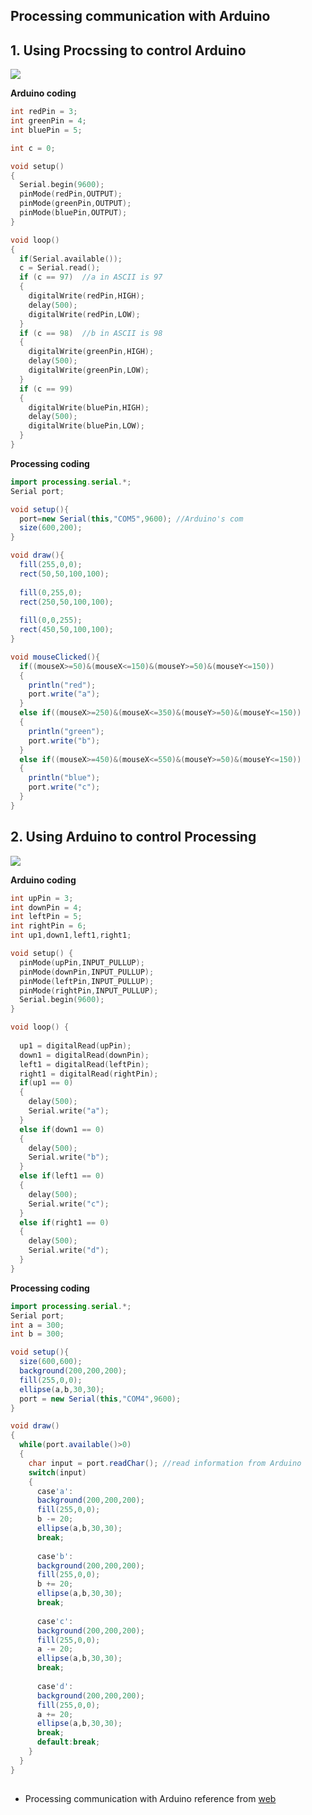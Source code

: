 ## Processing communication with Arduino
## 1. Using Procssing  to control Arduino
![](https://gitlab.com/picbed/bed/uploads/a5a0f850c9da291e0183bc4212d13edc/atp2.png)

**Arduino coding**
```C
int redPin = 3;
int greenPin = 4;
int bluePin = 5;

int c = 0;

void setup()
{
  Serial.begin(9600);  
  pinMode(redPin,OUTPUT);
  pinMode(greenPin,OUTPUT);
  pinMode(bluePin,OUTPUT);
}

void loop()
{
  if(Serial.available());
  c = Serial.read();
  if (c == 97)  //a in ASCII is 97
  {
    digitalWrite(redPin,HIGH);   
    delay(500);
    digitalWrite(redPin,LOW); 
  }
  if (c == 98)  //b in ASCII is 98
  {
    digitalWrite(greenPin,HIGH);   
    delay(500);
    digitalWrite(greenPin,LOW);    
  }
  if (c == 99)  
  {
    digitalWrite(bluePin,HIGH);   
    delay(500);
    digitalWrite(bluePin,LOW);
  }
}

```
**Processing coding**

```java
import processing.serial.*;
Serial port;

void setup(){
  port=new Serial(this,"COM5",9600); //Arduino's com
  size(600,200);
}

void draw(){
  fill(255,0,0);
  rect(50,50,100,100);
  
  fill(0,255,0);
  rect(250,50,100,100);
  
  fill(0,0,255);
  rect(450,50,100,100);  
}

void mouseClicked(){
  if((mouseX>=50)&(mouseX<=150)&(mouseY>=50)&(mouseY<=150))
  {
    println("red");
    port.write("a");
  }
  else if((mouseX>=250)&(mouseX<=350)&(mouseY>=50)&(mouseY<=150))
  {
    println("green");
    port.write("b");
  }
  else if((mouseX>=450)&(mouseX<=550)&(mouseY>=50)&(mouseY<=150))
  {
    println("blue");
    port.write("c");
  }
}

```


## 2. Using Arduino  to control Processing
![](https://gitlab.com/picbed/bed/uploads/ae08dcc49e8b1cdb1ba769f379c9069c/pta.png)

**Arduino coding**
```C
int upPin = 3;
int downPin = 4;
int leftPin = 5;
int rightPin = 6; 
int up1,down1,left1,right1;

void setup() {
  pinMode(upPin,INPUT_PULLUP);
  pinMode(downPin,INPUT_PULLUP);
  pinMode(leftPin,INPUT_PULLUP);
  pinMode(rightPin,INPUT_PULLUP);
  Serial.begin(9600);  
}

void loop() {
  
  up1 = digitalRead(upPin);
  down1 = digitalRead(downPin);
  left1 = digitalRead(leftPin);
  right1 = digitalRead(rightPin);  
  if(up1 == 0)
  {
    delay(500);
    Serial.write("a");
  }
  else if(down1 == 0)
  {
    delay(500);
    Serial.write("b");
  }
  else if(left1 == 0)
  {
    delay(500);
    Serial.write("c");
  }
  else if(right1 == 0)
  {
    delay(500);
    Serial.write("d");
  }
}
```

**Processing coding**

```JAVA
import processing.serial.*;
Serial port;
int a = 300;
int b = 300;  

void setup(){
  size(600,600);
  background(200,200,200);
  fill(255,0,0);
  ellipse(a,b,30,30); 
  port = new Serial(this,"COM4",9600);
}

void draw()
{
  while(port.available()>0)
  {
    char input = port.readChar(); //read information from Arduino 
    switch(input)
    {
      case'a':      
      background(200,200,200);
      fill(255,0,0); 
      b -= 20; 
      ellipse(a,b,30,30); 
      break;
      
      case'b':      
      background(200,200,200);
      fill(255,0,0); 
      b += 20;
      ellipse(a,b,30,30);
      break;  
      
      case'c':      
      background(200,200,200);
      fill(255,0,0); 
      a -= 20;
      ellipse(a,b,30,30); 
      break;
      
      case'd':      
      background(200,200,200);
      fill(255,0,0); 
      a += 20;
      ellipse(a,b,30,30); 
      break;
      default:break;
    }
  }
}
```
##

* Processing communication with Arduino reference from  [web](https://blog.csdn.net/weixin_45037820/article/details/95666523) 
